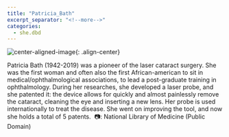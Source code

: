 ```yaml
---
title: "Patricia_Bath"
excerpt_separator: "<!--more-->"
categories:
  - she.dbd
---
```



![center-aligned-image](https://cdn.pixabay.com/photo/2020/10/26/16/56/man-5687861_1280.png){: .align-center}

Patricia Bath (1942-2019) was a pioneer of the laser cataract surgery. She was the first woman and often also the first African-american to sit in medical/ophthalmological associations, to lead a post-graduate training in ophthalmology. During her researches, she developed a laser probe, and she patented it: the device allows for quickly and almost painlessly remove the cataract, cleaning the eye and inserting a new lens. Her probe is used internationally to treat the disease. She went on improving the tool, and now she holds a total of 5 patents.⁠
⁠
📷: National Library of Medicine (Public Domain)⁠
⁠
